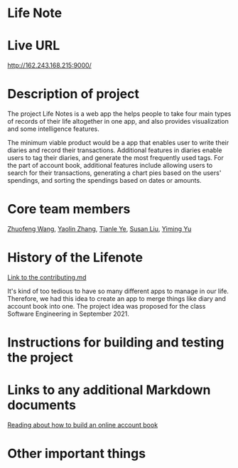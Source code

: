 # Life Note

# Live URL
http://162.243.168.215:9000/
# Description of project
The project Life Notes is a web app the helps people to take four main types of records of their life altogether in one app, and also provides visualization and some intelligence features.

The minimum viable product would be a app that enables user to write their diaries and record their transactions. Additional features in diaries enable users to tag their diaries, and generate the most frequently used tags. For the part of account book, additional features include allowing users to search for their transactions, generating a chart pies based on the users' spendings, and sorting the spendings based on dates or amounts.

# Core team members
[Zhuofeng Wang](https://github.com/zw2922), [Yaolin Zhang](https://github.com/YaolinZhang), [Tianle Ye](https://github.com/Cirrhosis233), [Susan Liu](https://github.com/Susan0223), [Yiming Yu](https://github.com/yym1928)

# History of the Lifenote
[Link to the contributing.md](https://github.com/software-students-fall2021/project-setup-nick-wang/blob/master/CONTRIBUTING.md)

It's kind of too tedious to have so many different apps to manage in our life. Therefore, we had this idea to create an app to merge things like diary and account book into one.
The project idea was proposed for the class Software Engineering in September 2021. 

# Instructions for building and testing the project 


# Links to any additional Markdown documents
[Reading about how to build an online account book](https://vilmate.com/blog/how-to-create-accounting-custom-software)

# Other important things

